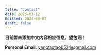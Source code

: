 ```yaml
---
title: "Contact"
date: 2023-03-12
Editted: 2024-08-07
draft: false
---
```

**目前暂未添加中文内容相应信息，望包涵！**

**Personal Email:** [yangtaotao0524@gmail.com](mailto:yangtaotao0524@gmail.com)
